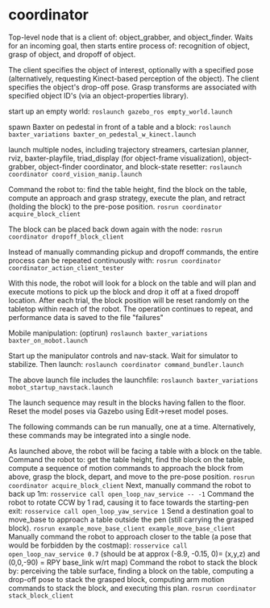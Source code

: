 # coordinator

Top-level node that is a client of: object_grabber, and object_finder.
Waits for an incoming goal, then starts entire process of: 
recognition of object, grasp of object, and dropoff of object.

The client specifies the object of interest, optionally with a specified pose 
(alternatively, requesting Kinect-based perception of the object).  The client
specifies the object's drop-off pose.  Grasp transforms are associated with
specified object ID's (via an object-properties library).

start up an empty world:
`roslaunch gazebo_ros empty_world.launch`
 
 spawn Baxter on pedestal in front of a table and a block:
 `roslaunch baxter_variations baxter_on_pedestal_w_kinect.launch`

launch multiple nodes, including trajectory streamers, cartesian planner, rviz, baxter-playfile, triad_display (for object-frame visualization), object-grabber, object-finder coordinator, and block-state resetter:
`roslaunch coordinator coord_vision_manip.launch`

Command the robot to: find the table height, find the block on the table, compute an approach and grasp strategy,
execute the plan, and retract (holding the block) to the pre-pose position.
`rosrun coordinator acquire_block_client`

The block can be placed back down again with the node:
`rosrun coordinator dropoff_block_client`

Instead of manually commanding pickup and dropoff commands, 
the entire process can be repeated continuously with:
`rosrun coordinator coordinator_action_client_tester`

With this node, the robot will look for a block on the table and will plan and execute motions to
pick up the block and drop it off at a fixed dropoff location.  After each trial,
the block position will be reset randomly on the tabletop within reach of the robot.
The operation continues to repeat, and performance data is saved to the file "failures"

Mobile manipulation:
(optirun) `roslaunch baxter_variations baxter_on_mobot.launch`

Start up the manipulator controls and nav-stack.  Wait for simulator to stabilize.  Then launch:
`roslaunch coordinator command_bundler.launch`

The above launch file includes the launchfile: 
`roslaunch baxter_variations mobot_startup_navstack.launch`

The launch sequence may result in the blocks having fallen to the floor.  Reset the model
poses via Gazebo using Edit->reset model poses.

The following commands can be run manually, one at a time.  Alternatively, these
commands may be integrated into a single node.

As launched above, the robot will be facing a table with a block on the table.  Command
the robot to: get the table height, find the block on the table, compute a sequence of motion
commands to approach the block from above, grasp the block, depart, and move to the pre-pose position.
`rosrun coordinator acquire_block_client`
Next, manually command the robot to back up 1m:
`rosservice call open_loop_nav_service -- -1`
Command the robot to rotate CCW by 1 rad, causing it to face towards the starting-pen exit: 
`rosservice call open_loop_yaw_service 1`
Send a destination goal to move_base to approach a table outside the pen (still carrying the grasped block).
`rosrun example_move_base_client example_move_base_client`
Manually command the robot to approach closer to the table (a pose that would be forbidden by the
costmap):
`rosservice call open_loop_nav_service 0.7`
(should be at approx (-8.9, -0.15, 0)= (x,y,z) and (0,0,-90) = RPY base_link w/rt map)
Command the robot to stack the block by: perceiving the table surface, finding a block on the table,
computing a drop-off pose to stack the grasped block, computing arm motion commands to stack the block,
and executing this plan.
`rosrun coordinator stack_block_client`


